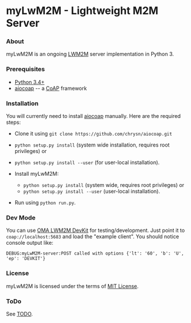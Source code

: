 myLwM2M - Lightweight M2M Server
================================

### About
myLwM2M is an ongoing [LWM2M](https://github.com/OpenMobileAlliance/OMA-LwM2M-Public-Review) 
server implementation in Python 3.

### Prerequisites
- [Python 3.4+](http://python.org/downloads/)
- [aiocoap](https://github.com/chrysn/aiocoap) -- a [CoAP](http://coap.technology) framework

### Installation
You will currently need to install [aiocoap](https://github.com/chrysn/aiocoap) manually.
Here are the required steps:
  - Clone it using ``git clone https://github.com/chrysn/aiocoap.git``
  - ``python setup.py install`` (system wide installation, requires root privileges) or
  - ``python setup.py install --user`` (for user-local installation).

- Install myLwM2M:
    - ``python setup.py install`` (system wide, requires root privileges) or
    - ``python setup.py install --user`` (user-local installation).

- Run using ``python run.py``.

### Dev Mode
You can use [OMA LWM2M DevKit](https://addons.mozilla.org/de/firefox/addon/oma-lwm2m-devkit/) for 
testing/development. Just point it to ``coap://localhost:5683`` and load the "example client".
You should notice console output like:
```
DEBUG:myLwM2M-server:POST called with options {'lt': '60', 'b': 'U', 'ep': 'DEVKIT'}
```

### License
myLwM2M is licensed under the terms of [MIT License](LICENSE).

### ToDo
See [TODO](TODO.md).